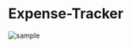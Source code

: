 # Expense-Tracker
![sample](https://user-images.githubusercontent.com/45100515/226116000-899427ff-4930-4e37-bab6-ffe348ca7755.png)
